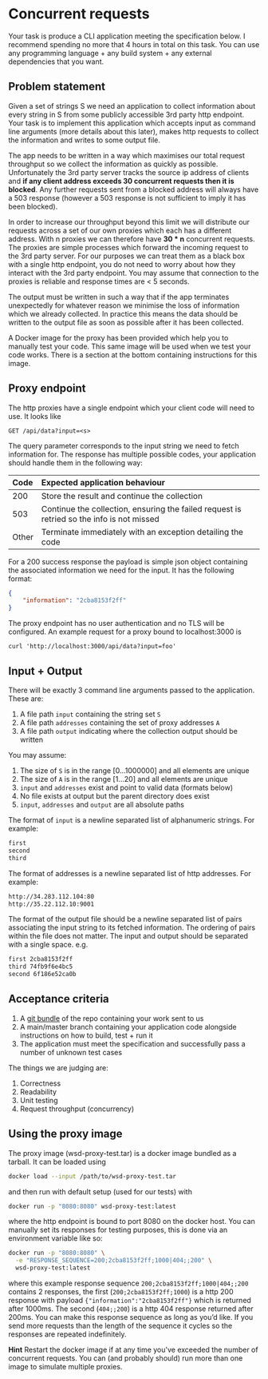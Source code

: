 # Concurrent requests

Your task is produce a CLI application meeting the specification below. I recommend spending no more that 4 hours in total on this task. You can use any programming language  + any build system + any external dependencies that you want.

## Problem statement

Given a set of strings S we need an application to collect information about every string in S from some publicly accessible 3rd party http endpoint. Your task is to implement this application which accepts input as command line arguments (more details about this later), makes http requests to collect the information and writes to some output file.

The app needs to be written in a way which maximises our total request throughput so we collect the information as quickly as possible. Unfortunately the 3rd party server tracks the source ip address of clients and **if any client address exceeds 30 concurrent requests then it is blocked**. Any further requests sent from a blocked address will always have a 503 response (however a 503 response is not sufficient to imply it has been blocked).

In order to increase our throughput beyond this limit we will distribute our requests across a set of our own proxies which each has a different address. With n proxies we can therefore have **30 * n** concurrent requests. The proxies are simple processes which forward the incoming request to the 3rd party server. For our purposes we can treat them as a black box with a single http endpoint, you do not need to worry about how they interact with the 3rd party endpoint. You may assume that connection to the proxies is reliable and response times are < 5 seconds.


The output must be written in such a way that if the app terminates unexpectedly for whatever reason we minimise the loss of information which we already collected. In practice this means the data should be written to the output file as soon as possible after it has been collected.

A Docker image for the proxy has been provided which help you to manually test your code. This same image will be used when we test your code works. There is a section at the bottom containing instructions for this image.

## Proxy endpoint

The http proxies have a single endpoint which your client code will need to use. It looks like

```curl
GET /api/data?input=<s>
```

The query parameter corresponds to the input string we need to fetch information for. The response has multiple possible codes, your application should handle them in the following way:

| Code | Expected application behaviour |
|:-------------|:--------------|
| 200 | Store the result and continue the collection   |
| 503 | Continue the collection, ensuring the failed request is retried so the info is not missed   |
| Other | Terminate immediately with an exception detailing the code |

For a 200 success response the payload is simple json object containing the associated information we need for the input. It has the following format:

```json
{
    "information": "2cba8153f2ff"
}
```

The proxy endpoint has no user authentication and no TLS will be configured. An example request for a proxy bound to localhost:3000 is

```curl
curl 'http://localhost:3000/api/data?input=foo'
```

## Input + Output

There will be exactly 3 command line arguments passed to the application. These are:

1. A file path `input` containing the string set `S`
2. A file path `addresses` containing the set of proxy addresses `A`
3. A file path `output` indicating where the collection output should be written

You may assume:

1. The size of `S` is in the range [0…1000000] and all elements are unique
2. The size of `A` is in the range [1…20] and all elements are unique
3. `input` and `addresses` exist and point to valid data (formats below)
4. No file exists at output but the parent directory does exist
5. `input`, `addresses` and `output` are all absolute paths

The format of `input` is a newline separated list of alphanumeric strings. For example:

```txt
first
second
third

```

The format of addresses is a newline separated list of http addresses. For example:

```txt
http://34.283.112.104:80
http://35.22.112.10:9001
```

The format of the output file should be a newline separated list of pairs associating the input string to its fetched information. The ordering of pairs within the file does not matter. The input and output should be separated with a single space. e.g.

```txt
first 2cba8153f2ff
third 74fb9f6e4bc5
second 6f186e52ca0b

```

## Acceptance criteria

1. A [git bundle](https://stackoverflow.com/questions/11792671/how-to-git-bundle-a-complete-repo/11795549#11795549) of the repo containing your work sent to us
2. A main/master branch containing your application code alongside instructions on how to build, test + run it
3. The application must meet the specification and successfully pass a number of unknown test cases

The things we are judging are:

1. Correctness
2. Readability
3. Unit testing
4. Request throughput (concurrency)

## Using the proxy image

The proxy image (wsd-proxy-test.tar) is a docker image bundled as a tarball. It can be loaded using

```bash
docker load --input /path/to/wsd-proxy-test.tar
```

and then run with default setup (used for our tests) with

```bash
docker run -p "8080:8080" wsd-proxy-test:latest
```

where the http endpoint is bound to port 8080 on the docker host. You can manually set its responses for testing purposes, this is done via an environment variable like so:

```bash
docker run -p "8080:8080" \
  -e "RESPONSE_SEQUENCE=200;2cba8153f2ff;1000|404;;200" \
  wsd-proxy-test:latest
```

where this example response sequence `200;2cba8153f2ff;1000|404;;200` contains 2 responses, the first (`200;2cba8153f2ff;1000`) is a http 200 response with payload `{"information":"2cba8153f2ff"}` which is returned after 1000ms. The second (`404;;200`) is a http 404 response returned after 200ms. You can make this response sequence as long as you’d like. If you send more requests than the length of the sequence it cycles so the responses are repeated indefinitely.

**Hint**
Restart the docker image if at any time you've exceeded the number of concurrent requests. You can (and probably should) run more than one image to simulate multiple proxies.